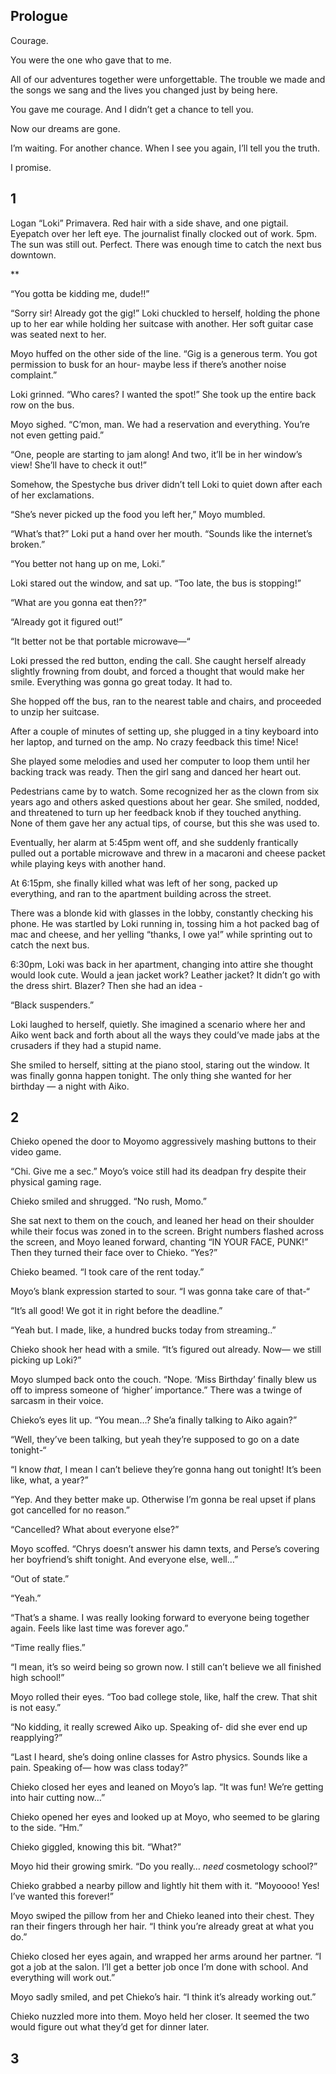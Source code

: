 ## Prologue

Courage. 

You were the one who gave that to me.

All of our adventures together were unforgettable. The trouble we made and the songs we sang and the lives you changed just by being here.

You gave me courage. And I didn’t get a chance to tell you.

Now our dreams are gone. 

I’m waiting. For another chance. When I see you again, I’ll tell you the truth. 

I promise.

## 1

Logan “Loki” Primavera. Red hair with a side shave, and one pigtail. Eyepatch over her left eye. The journalist finally clocked out of work. 5pm. The sun was still out. Perfect. There was enough time to catch the next bus downtown. 

** 

“You gotta be kidding me, dude!!” 

“Sorry sir! Already got the gig!” Loki chuckled to herself, holding the phone up to her ear while holding her suitcase with another. Her soft guitar case was seated next to her.

Moyo huffed on the other side of the line. “Gig is a generous term. You got permission to busk for an hour- maybe less if there’s another noise complaint.”

Loki grinned. “Who cares? I wanted the spot!” She took up the entire back row on the bus.

Moyo sighed. “C’mon, man. We had a reservation and everything. You’re not even getting paid.”

“One, people are starting to jam along! And two, it’ll be in her window’s view! She’ll have to check it out!” 

Somehow, the Spestyche bus driver didn’t tell Loki to quiet down after each of her exclamations.

“She’s never picked up the food you left her,” Moyo mumbled.

“What’s that?” Loki put a hand over her mouth. “Sounds like the internet’s broken.”

“You better not hang up on me, Loki.”

Loki stared out the window, and sat up. “Too late, the bus is stopping!” 

“What are you gonna eat then??”

“Already got it figured out!”

“It better not be that portable microwave—“

Loki pressed the red button, ending the call. She caught herself already slightly frowning from doubt, and forced a thought that would make her smile. Everything was gonna go great today. It had to. 

She hopped off the bus, ran to the nearest table and chairs, and proceeded to unzip her suitcase. 

After a couple of minutes of setting up, she plugged in a tiny keyboard into her laptop, and turned on the amp. No crazy feedback this time! Nice!

She played some melodies and used her computer to loop them until her backing track was ready. Then the girl sang and danced her heart out.

Pedestrians came by to watch. Some recognized her as the clown from six years ago and others asked questions about her gear. She smiled, nodded, and threatened to turn up her feedback knob if they touched anything. None of them gave her any actual tips, of course, but this she was used to. 

Eventually, her alarm at 5:45pm went off, and she suddenly frantically pulled out a portable microwave and threw in a macaroni and cheese packet while playing keys with another hand. 

At 6:15pm, she finally killed what was left of her song, packed up everything, and ran to the apartment building across the street.

There was a blonde kid with glasses in the lobby, constantly checking his phone. He was startled by Loki running in, tossing him a hot packed bag of mac and cheese, and her yelling “thanks, I owe ya!” while sprinting out to catch the next bus. 

6:30pm, Loki was back in her apartment, changing into attire she thought would look cute. Would a jean jacket work? Leather jacket? It didn’t go with the dress shirt. Blazer? Then she had an idea - 

“Black suspenders.”

Loki laughed to herself, quietly. She imagined a scenario where her and Aiko went back and forth about all the ways they could’ve made jabs at the crusaders if they had a stupid name. 

She smiled to herself, sitting at the piano stool, staring out the window. It was finally gonna happen tonight. The only thing she wanted for her birthday — a night with Aiko. 

## 2

Chieko opened the door to Moyomo aggressively mashing buttons to their video game. 

“Chi. Give me a sec.” Moyo’s voice still had its deadpan fry despite their physical gaming rage.

Chieko smiled and shrugged. “No rush, Momo.” 

She sat next to them on the couch, and leaned her head on their shoulder while their focus was zoned in to the screen. Bright numbers flashed across the screen, and Moyo leaned forward, chanting “IN YOUR FACE, PUNK!” Then they turned their face over to Chieko. “Yes?” 

Chieko beamed. “I took care of the rent today.”

Moyo’s blank expression started to sour. “I was gonna take care of that-“

“It’s all good! We got it in right before the deadline.”

“Yeah but. I made, like, a hundred bucks today from streaming..”

Chieko shook her head with a smile. “It’s figured out already. Now— we still picking up Loki?”

Moyo slumped back onto the couch. “Nope. ‘Miss Birthday’ finally blew us off to impress someone of ‘higher’ importance.” There was a twinge of sarcasm in their voice. 

Chieko’s eyes lit up. “You mean…? She’a finally talking to Aiko again?”

“Well, they’ve been talking, but yeah they’re supposed to go on a date tonight-“

“I know *that*, I mean I can’t believe they’re gonna hang out tonight! It’s been like, what, a year?”

“Yep. And they better make up. Otherwise I’m gonna be real upset if plans got cancelled for no reason.” 

“Cancelled? What about everyone else?”

Moyo scoffed. “Chrys doesn’t answer his damn texts, and Perse’s covering her boyfriend’s shift tonight. And everyone else, well…”

“Out of state.”

“Yeah.”

“That’s a shame. I was really looking forward to everyone being together again. Feels like last time was forever ago.”

“Time really flies.”

“I mean, it’s so weird being so grown now. I still can’t believe we all finished high school!”

Moyo rolled their eyes. “Too bad college stole, like, half the crew. That shit is not easy.”

“No kidding, it really screwed Aiko up. Speaking of- did she ever end up reapplying?”

“Last I heard, she’s doing online classes for Astro physics. Sounds like a pain. Speaking of— how was class today?”

Chieko closed her eyes and leaned on Moyo’s lap. “It was fun! We’re getting into hair cutting now…”

Chieko opened her eyes and looked up at Moyo, who seemed to be glaring to the side. “Hm.”

Chieko giggled, knowing this bit. “What?”

Moyo hid their growing smirk. “Do you really… *need* cosmetology school?”

Chieko grabbed a nearby pillow and lightly hit them with it. “Moyoooo! Yes! I’ve wanted this forever!”

Moyo swiped the pillow from her and Chieko leaned into their chest. They ran their fingers through her hair. “I think you’re already great at what you do.”

Chieko closed her eyes again, and wrapped her arms around her partner. “I got a job at the salon. I’ll get a better job once I’m done with school. And everything will work out.”

Moyo sadly smiled, and pet Chieko’s hair. “I think it’s already working out.”

Chieko nuzzled more into them. Moyo held her closer. It seemed the two would figure out what they’d get for dinner later.

## 3

